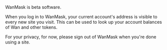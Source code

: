WanMask is beta software. 

When you log in to WanMask, your current account's address is visible to every new site you visit. This can be used to look up your account balances of Wan and other tokens.

For your privacy, for now, please sign out of WanMask when you're done using a site.

